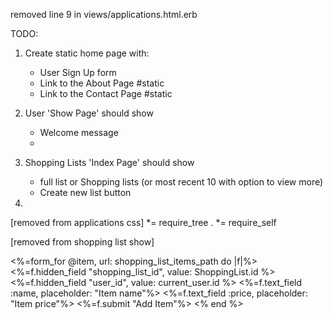 removed line 9 in views/applications.html.erb 
<!-- <%= javascript_pack_tag 'application', 'data-turbolinks-track': 'reload' %> --> 


TODO:
1. Create static home page with:
    - User Sign Up form
    - Link to the About Page #static
    - Link to the Contact Page #static
2. User 'Show Page' should show
    - Welcome message
    - 

3. Shopping Lists 'Index Page' should show
    - full list or Shopping lists (or most recent 10 with option to view more)
    - Create new list button

4. 


[removed from applications css]
 *= require_tree .
 *= require_self


 [removed from shopping list show]

<%=form_for @item, url: shopping_list_items_path do |f|%>
    <%=f.hidden_field "shopping_list_id", value: ShoppingList.id  %>
    <%=f.hidden_field "user_id", value: current_user.id  %>
    <%=f.text_field :name, placeholder: "Item name"%>
    <%=f.text_field :price, placeholder: "Item price"%>
    <%=f.submit "Add Item"%>
<% end %>